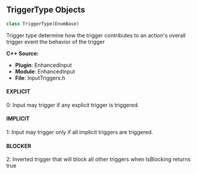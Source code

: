 ## TriggerType Objects

```python
class TriggerType(EnumBase)
```

Trigger type determine how the trigger contributes to an action's overall trigger event the behavior of the trigger

**C++ Source:**

- **Plugin**: EnhancedInput
- **Module**: EnhancedInput
- **File**: InputTriggers.h

<a id="unreal.TriggerType.EXPLICIT"></a>

#### EXPLICIT

0: Input may trigger if any explicit trigger is triggered.

<a id="unreal.TriggerType.IMPLICIT"></a>

#### IMPLICIT

1: Input may trigger only if all implicit triggers are triggered.

<a id="unreal.TriggerType.BLOCKER"></a>

#### BLOCKER

2: Inverted trigger that will block all other triggers when IsBlocking returns true

<a id="unreal.DisplayClusterTargetCameraType"></a>